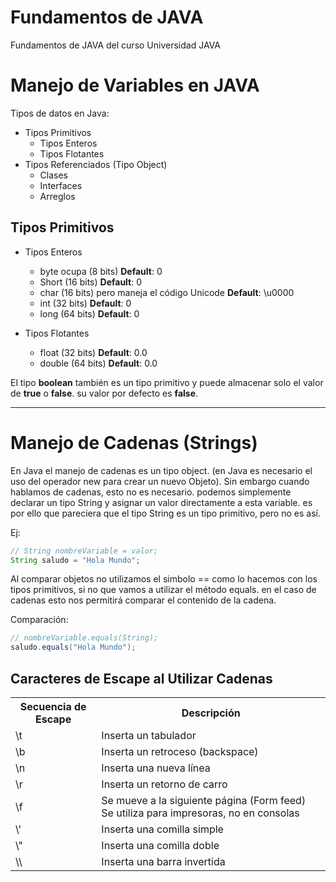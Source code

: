 # Fundamentos de JAVA
Fundamentos de JAVA del curso Universidad JAVA

# Manejo de Variables en JAVA

Tipos de datos en Java: 

- Tipos Primitivos
  - Tipos Enteros
  - Tipos Flotantes
- Tipos Referenciados (Tipo Object)
  - Clases 
  - Interfaces
  - Arreglos

## Tipos Primitivos 

- Tipos Enteros
  - byte ocupa (8 bits) **Default**: 0
  - Short (16 bits) **Default**: 0
  - char (16 bits) pero maneja el código Unicode **Default**: \u0000
  - int (32 bits) **Default**: 0
  - long (64 bits) **Default**: 0
  
- Tipos Flotantes
  - float (32 bits) **Default**: 0.0
  - double (64 bits) **Default**: 0.0

El tipo **boolean** también es un tipo primitivo y puede almacenar solo el valor de **true** o **false**. su valor por defecto es **false**.

___
# Manejo de Cadenas (Strings)

En Java el manejo de cadenas es un tipo object. (en Java es necesario el uso del operador new para crear un nuevo Objeto). Sin embargo cuando hablamos de cadenas, esto no es necesario. podemos simplemente declarar un tipo String y asignar un valor directamente a esta variable. es por ello que pareciera que el tipo String es un tipo primitivo, pero no es así.

Ej:
```Java
// String nombreVariable = valor;
String saludo = "Hola Mundo"; 
```

Al comparar objetos no utilizamos el simbolo == como lo hacemos con los tipos primitivos, si no que vamos a utilizar el método equals. en el caso de cadenas esto nos permitirá comparar el contenido de la cadena.

Comparación:
```Java
// nombreVariable.equals(String);
saludo.equals("Hola Mundo");
```
## Caracteres de Escape al Utilizar Cadenas

<table>
  <tr>
    <th>Secuencia de Escape</th>
    <th>Descripción</th>
  </tr>
  <tr>
    <td>\t</td>
    <td>Inserta un tabulador</td>
  </tr>
  <tr>
    <td>\b</td>
    <td>Inserta un retroceso (backspace)</td>
  </tr>
  <tr>
    <td>\n</td>
    <td>Inserta una nueva línea</td>
  </tr>
  <tr>
    <td>\r</td>
    <td>Inserta un retorno de carro</td>
  </tr>
  <tr>
    <td>\f</td>
    <td>Se mueve a la siguiente página (Form feed) Se utiliza para impresoras, no en consolas</td>
  </tr>
  <tr>
    <td>\'</td>
    <td>Inserta una comilla simple</td>
  </tr>
  <tr>
    <td>\"</td>
    <td>Inserta una comilla doble</td>
  </tr>
  <tr>
    <td>\\</td>
    <td>Inserta una barra invertida</td>
  </tr>
</table>

